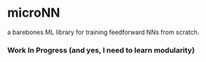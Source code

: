 # microNN
a barebones ML library for training feedforward NNs from scratch.

<h3>Work In Progress (and yes, I need to learn modularity) </h3>
